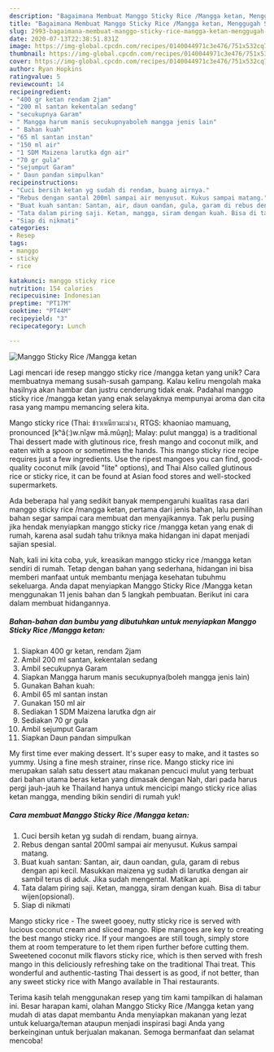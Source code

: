 ```yaml
---
description: "Bagaimana Membuat Manggo Sticky Rice /Mangga ketan, Menggugah Selera"
title: "Bagaimana Membuat Manggo Sticky Rice /Mangga ketan, Menggugah Selera"
slug: 2993-bagaimana-membuat-manggo-sticky-rice-mangga-ketan-menggugah-selera
date: 2020-07-13T22:38:51.831Z
image: https://img-global.cpcdn.com/recipes/0140044971c3e476/751x532cq70/manggo-sticky-rice-mangga-ketan-foto-resep-utama.jpg
thumbnail: https://img-global.cpcdn.com/recipes/0140044971c3e476/751x532cq70/manggo-sticky-rice-mangga-ketan-foto-resep-utama.jpg
cover: https://img-global.cpcdn.com/recipes/0140044971c3e476/751x532cq70/manggo-sticky-rice-mangga-ketan-foto-resep-utama.jpg
author: Ryan Hopkins
ratingvalue: 5
reviewcount: 14
recipeingredient:
- "400 gr ketan rendam 2jam"
- "200 ml santan kekentalan sedang"
- "secukupnya Garam"
- " Mangga harum manis secukupnyaboleh mangga jenis lain"
- " Bahan kuah"
- "65 ml santan instan"
- "150 ml air"
- "1 SDM Maizena larutka dgn air"
- "70 gr gula"
- "sejumput Garam"
- " Daun pandan simpulkan"
recipeinstructions:
- "Cuci bersih ketan yg sudah di rendam, buang airnya."
- "Rebus dengan santal 200ml sampai air menyusut. Kukus sampai matang."
- "Buat kuah santan: Santan, air, daun oandan, gula, garam di rebus dengan api kecil. Masukkan maizena yg sudah di larutka dengan air sambil terus di aduk. Jika sudah mengental. Matikan api."
- "Tata dalam piring saji. Ketan, mangga, siram dengan kuah. Bisa di tabur wijen(opsional)."
- "Siap di nikmati"
categories:
- Resep
tags:
- manggo
- sticky
- rice

katakunci: manggo sticky rice 
nutrition: 154 calories
recipecuisine: Indonesian
preptime: "PT17M"
cooktime: "PT44M"
recipeyield: "3"
recipecategory: Lunch

---
```



![Manggo Sticky Rice /Mangga ketan](https://img-global.cpcdn.com/recipes/0140044971c3e476/751x532cq70/manggo-sticky-rice-mangga-ketan-foto-resep-utama.jpg)

Lagi mencari ide resep manggo sticky rice /mangga ketan yang unik? Cara membuatnya memang susah-susah gampang. Kalau keliru mengolah maka hasilnya akan hambar dan justru cenderung tidak enak. Padahal manggo sticky rice /mangga ketan yang enak selayaknya mempunyai aroma dan cita rasa yang mampu memancing selera kita.

Mango sticky rice (Thai: ข้าวเหนียวมะม่วง, RTGS: khaoniao mamuang, pronounced [kʰâ(ː)w.nǐa̯w mā.mûa̯ŋ]; Malay: pulut mangga) is a traditional Thai dessert made with glutinous rice, fresh mango and coconut milk, and eaten with a spoon or sometimes the hands. This mango sticky rice recipe requires just a few ingredients. Use the ripest mangoes you can find, good-quality coconut milk (avoid &#34;lite&#34; options), and Thai Also called glutinous rice or sticky rice, it can be found at Asian food stores and well-stocked supermarkets.

Ada beberapa hal yang sedikit banyak mempengaruhi kualitas rasa dari manggo sticky rice /mangga ketan, pertama dari jenis bahan, lalu pemilihan bahan segar sampai cara membuat dan menyajikannya. Tak perlu pusing jika hendak menyiapkan manggo sticky rice /mangga ketan yang enak di rumah, karena asal sudah tahu triknya maka hidangan ini dapat menjadi sajian spesial.


Nah, kali ini kita coba, yuk, kreasikan manggo sticky rice /mangga ketan sendiri di rumah. Tetap dengan bahan yang sederhana, hidangan ini bisa memberi manfaat untuk membantu menjaga kesehatan tubuhmu sekeluarga. Anda dapat menyiapkan Manggo Sticky Rice /Mangga ketan menggunakan 11 jenis bahan dan 5 langkah pembuatan. Berikut ini cara dalam membuat hidangannya.

<!--inarticleads1-->

##### Bahan-bahan dan bumbu yang dibutuhkan untuk menyiapkan Manggo Sticky Rice /Mangga ketan:

1. Siapkan 400 gr ketan, rendam 2jam
1. Ambil 200 ml santan, kekentalan sedang
1. Ambil secukupnya Garam
1. Siapkan  Mangga harum manis secukupnya(boleh mangga jenis lain)
1. Gunakan  Bahan kuah:
1. Ambil 65 ml santan instan
1. Gunakan 150 ml air
1. Sediakan 1 SDM Maizena larutka dgn air
1. Sediakan 70 gr gula
1. Ambil sejumput Garam
1. Siapkan  Daun pandan simpulkan


My first time ever making dessert. It&#39;s super easy to make, and it tastes so yummy. Using a fine mesh strainer, rinse rice. Mango sticky rice ini merupakan salah satu dessert atau makanan pencuci mulut yang terbuat dari bahan utama beras ketan yang dimasak dengan Nah, dari pada harus pergi jauh-jauh ke Thailand hanya untuk mencicipi mango sticky rice alias ketan mangga, mending bikin sendiri di rumah yuk! 

<!--inarticleads2-->

##### Cara membuat Manggo Sticky Rice /Mangga ketan:

1. Cuci bersih ketan yg sudah di rendam, buang airnya.
1. Rebus dengan santal 200ml sampai air menyusut. Kukus sampai matang.
1. Buat kuah santan: Santan, air, daun oandan, gula, garam di rebus dengan api kecil. Masukkan maizena yg sudah di larutka dengan air sambil terus di aduk. Jika sudah mengental. Matikan api.
1. Tata dalam piring saji. Ketan, mangga, siram dengan kuah. Bisa di tabur wijen(opsional).
1. Siap di nikmati


Mango sticky rice - The sweet gooey, nutty sticky rice is served with lucious coconut cream and sliced mango. Ripe mangoes are key to creating the best mango sticky rice. If your mangoes are still tough, simply store them at room temperature to let them ripen further before cutting them. Sweetened coconut milk flavors sticky rice, which is then served with fresh mango in this deliciously refreshing take on the traditional Thai treat. This wonderful and authentic-tasting Thai dessert is as good, if not better, than any sweet sticky rice with Mango available in Thai restaurants. 

Terima kasih telah menggunakan resep yang tim kami tampilkan di halaman ini. Besar harapan kami, olahan Manggo Sticky Rice /Mangga ketan yang mudah di atas dapat membantu Anda menyiapkan makanan yang lezat untuk keluarga/teman ataupun menjadi inspirasi bagi Anda yang berkeinginan untuk berjualan makanan. Semoga bermanfaat dan selamat mencoba!
